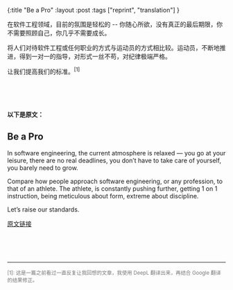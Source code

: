 {:title "Be a Pro"
 :layout :post
 :tags  ["reprint", "translation"]
}

在软件工程领域，目前的氛围是轻松的 -- 你随心所欲，没有真正的最后期限，你不需要照顾自己，你几乎不需要成长。

将人们对待软件工程或任何职业的方式与运动员的方式相比较。运动员，不断地推进，得到一对一的指导，对形式一丝不苟，对纪律极端严格。

让我们提高我们的标准。<sup>[1]</sup>

<br><br><br>

**以下是原文：**

## Be a Pro

In software engineering, the current atmosphere is relaxed — you go at your leisure, there are no real deadlines, you don’t have to take care of yourself, you barely need to grow.

Compare how people approach software engineering, or any profession, to that of an athlete. The athlete, is constantly pushing further, getting 1 on 1 instruction, being meticulous about form, extreme about discipline.

Let’s raise our standards.

[原文链接](https://stopa.io/post/174)

<br><br><br>

---

<small style="color:#777">
[1]: 这是一篇之前看过一直反复让我回想的文章，我使用 DeepL 翻译出来，再结合 Google 翻译的结果修正。
</samll>
